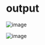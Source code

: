 # output 

![image](https://user-images.githubusercontent.com/85604091/133655775-1dafdc50-8a7f-47e5-831b-14b0b7f35147.png)






![image](https://user-images.githubusercontent.com/85604091/133655869-3d61c723-7814-48fe-837c-419caba31b68.png)
